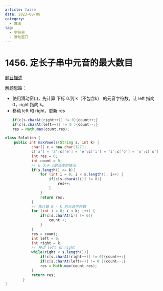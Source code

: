 ```yaml
---
article: false
date: 2023-08-08
category: 
  - 算法
tag: 
  - 字符串
  - 滑动窗口
---
```


# 1456. 定长子串中元音的最大数目



<Badge text="中等" type="warning" vertical="middle" />

[题目描述](https://leetcode.cn/problems/maximum-number-of-vowels-in-a-substring-of-given-length/description/?envType=study-plan-v2&envId=leetcode-75)


解题思路：  
- 使用滑动窗口，先计算 下标 0.到 k（不包含k） 的元音字符数。让 left 指向 0，right 指向 k。
- 移动 left 和 right，更新 res
  ```java
  if(c[s.charAt(right++)] != 0){count++;}
  if(c[s.charAt(left++)] != 0 ){count--;}
  res = Math.max(count,res);
  ```

```java
class Solution {
    public int maxVowels(String s, int k) {
            char[] c = new char[127];
            c['a'] = 'a';c['e'] = 'e';c['i'] = 'i';c['o'] = 'o';c['u'] = 'u';
            int res = 0;
            int count = 0;
            // k 大于 s的长度的情况
            if(s.length() <= k){
                for (int i = 0; i < s.length(); i++) {
                    if(c[s.charAt(i)] != 0){
                        res++;
                    }
                }
                return res;
            }
            // 先计算 0 - k 的元音字符数
            for (int i = 0; i < k; i++) {
                if(c[s.charAt(i)] != 0){
                    count++;
                }
            }
            res = count;
            int left = 0;
            int right = k;
            // 移动 left 和 right
            while(right < s.length()){
                if(c[s.charAt(right++)] != 0){count++;}
                if(c[s.charAt(left++)] != 0 ){count--;}
                res = Math.max(count,res);
            }
            return res;
        }
}
```
